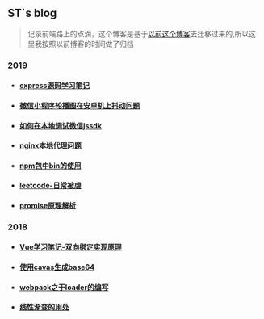 ## ST`s blog

> 记录前端路上的点滴，这个博客是基于[以前这个博客](https://youstde.github.io/)去迁移过来的,所以这里我按照以前博客的时间做了归档

### 2019

* #### [express源码学习笔记](https://github.com/youstde/blog/issues/28)

* #### [微信小程序轮播图在安卓机上抖动问题](https://github.com/youstde/blog/issues/27)

* #### [如何在本地调试微信jssdk](https://github.com/youstde/blog/issues/26)

* #### [nginx本地代理问题](https://github.com/youstde/blog/issues/25)

* #### [ npm包中bin的使用](<https://github.com/youstde/blog/issues/23>)

* #### [leetcode-日常被虐](<https://github.com/youstde/blog/issues/22>)

* #### [promise原理解析](https://github.com/youstde/blog/issues/2)

### 2018

* #### [Vue学习笔记-双向绑定实现原理](<https://github.com/youstde/blog/issues/20>)

* #### [使用cavas生成base64](https://github.com/youstde/blog/issues/13)

* #### [webpack之于loader的编写](https://github.com/youstde/blog/issues/14)
* #### [线性渐变的用处](https://github.com/youstde/blog/issues/6)

